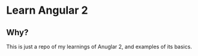 # Learn Angular 2

## Why?

This is just a repo of my learnings of Anuglar 2, and examples of its basics.
